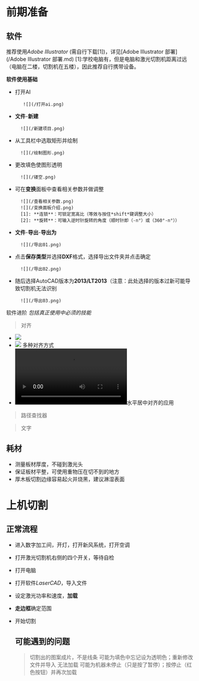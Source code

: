 # 前期准备

## 软件

推荐使用*Adobe Illustrator* (需自行下载[1])，详见[Adobe Illustrator 部署](/Adobe Illustrator 部署.md)
[1]:学校电脑有，但是电脑和激光切割机距离过远（电脑在二楼，切割机在五楼），因此推荐自行携带设备。

**软件使用基础**

- 打开AI
  
         ![](/打开ai.png)
- **文件**-**新建**
  
        ![](/新建项目.png)
- 从工具栏中选取矩形并绘制
  
        ![](/绘制图形.png)
- 更改填色使图形透明
  
        ![](/镂空.png)
- 可在**变换**面板中查看相关参数并做调整
  
        ![](/查看相关参数.png)
        ![](/变换面板介绍.png)
        [1]: **连锁**：可锁定宽高比（等效与按住*shift*键调整大小）
        [2]: **旋转**：可输入逆时针旋转的角度（顺时针即（-n°）或（360°-n°））
- **文件**-**导出**-**导出为**
  
        ![](/导出01.png)
- 点击**保存类型**并选择**DXF**格式，选择导出文件夹并点击确定
  
        ![](/导出02.png)
- 随后选择AutoCAD版本为**2013/LT2013**（注意：此处选择的版本过新可能导致切割机无法识别
  
        ![](/导出03.png)

软件进阶
       *包括真正使用中必须的技能*

> 对齐

- ![](/对齐01.png)
- ![](/对齐02.png)
  多种对齐方式
- ![](/应用对齐.mp4)水平居中对齐的应用

> 路径查找器

> 文字

## 耗材

- 测量板材厚度，不碰到激光头
- 保证板材平整，可使用重物压在切不到的地方
- 厚木板切割边缘容易起火并烧黑，建议淋湿表面

# 上机切割

## 正常流程

- 进入数字加工间，开灯，打开新风系统，打开空调
- 打开激光切割机右侧的四个开关，等待自检
- 打开电脑
- 打开软件*LaserCAD*，导入文件
- 设定激光功率和速度，**加载**
- **走边框**确定范围
- 开始切割
  
  ## 可能遇到的问题
  
  > 切割出的图案成片，不是线条
  >   可能为填色中忘记设为透明色；重新修改文件并导入
  > 无法加载
  >   可能为机器未停止（只是按了暂停）；按停止（红色按钮）并再次加载
